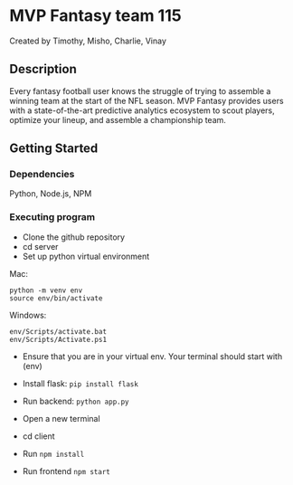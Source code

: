 # MVP Fantasy team 115
Created by Timothy, Misho, Charlie, Vinay

## Description

Every fantasy football user knows the struggle of trying to assemble a winning team at the start of the NFL season. MVP Fantasy provides users with a state-of-the-art predictive analytics ecosystem to scout players, optimize your lineup, and assemble a championship team. 

## Getting Started

### Dependencies

Python, Node.js, NPM


### Executing program

* Clone the github repository
* cd server
* Set up python virtual environment

Mac:
```
python -m venv env
source env/bin/activate
```
Windows:
```
env/Scripts/activate.bat
env/Scripts/Activate.ps1
```
* Ensure that you are in your virtual env. Your terminal should start with (env)
* Install flask:
```pip install flask```
* Run backend: ```python app.py```
  
* Open a new terminal
* cd client
* Run ```npm install```
* Run frontend ```npm start```










